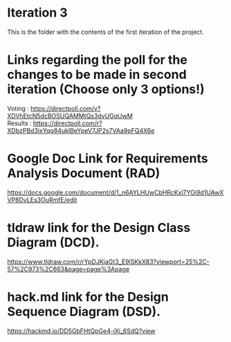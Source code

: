 # Iteration 3
This is the folder with the contents of the first iteration of the project.
# Links regarding the poll for the changes to be made in second iteration (Choose only 3 options!)
Voting : https://directpoll.com/v?XDVhEtcN5dcBOSUQAMMtQs3dvUGqUwM  
Results : https://directpoll.com/r?XDbzPBd3ixYqg84ukIBeYpeV7JP2s7VAa9pFQ4X6e

# Google Doc Link for Requirements Analysis Document (RAD)
https://docs.google.com/document/d/1_n6AYLHUwCbHRcKxl7YOi9d1UAwXVP8DvLEs3OuRmfE/edit

# tldraw link for the Design Class Diagram (DCD).
https://www.tldraw.com/r/rYpDJKjaGt3_E9lSKkX83?viewport=25%2C-57%2C973%2C663&page=page%3Apage

# hack.md link for the Design Sequence Diagram (DSD).
https://hackmd.io/DD5GbFHtQpGe4-jXi_6SdQ?view
